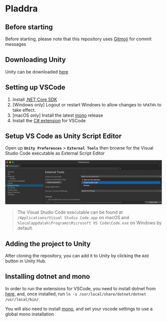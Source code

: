 # Pladdra

## Before starting

Before starting, please note that this repository uses [Gitmoji](https://gitmoji.dev/) for commit messages

## Downloading Unity

Unity can be downloaded [here](https://store.unity.com/download)

## Setting up VSCode

1. Install [.NET Core SDK](https://dotnet.microsoft.com/download)
2. [Windows only] Logout or restart Windows to allow changes to `%PATH%` to take effect.
3. [macOS only] Install the latest [mono](https://www.mono-project.com/download/stable/) release
4. Install the [C# extension](https://marketplace.visualstudio.com/items?itemName=ms-dotnettools.csharp) for VSCode

## Setup VS Code as Unity Script Editor

Open up **`Unity Preferences`** > **`External Tools`** then browse for the Visual Studio Code executable as External Script Editor

![./Docs/Images/unity-editor-settings.png](./Docs/Images/unity-editor-settings.png)

> The Visual Studio Code executable can be found at `/Applications/Visual Studio Code.app` on macOS and `%localappdata%\Programs\Microsoft VS Code\Code.exe` on Windows by default.

## Adding the project to Unity

After cloning the repository, you can add it to Unity by clicking the `Add` button in Unity Hub.

## Installing dotnet and mono

In order to run the extensions for VSCode, you need to install dotnet from [here](https://dotnet.microsoft.com/download), and, once installed, run `ln -s /usr/local/share/dotnet/dotnet /usr/local/bin/`

You will also need to install [mono](https://www.mono-project.com/download/stable/#download-mac), and set your vscode settings to use a global mono installation